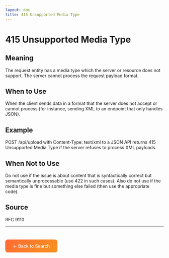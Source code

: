 ```yaml
---
layout: doc
title: 415 Unsupported Media Type
---
```


# 415 Unsupported Media Type

## Meaning

The request entity has a media type which the server or resource does not support. The server cannot process the request payload format.

## When to Use

When the client sends data in a format that the server does not accept or cannot process (for instance, sending XML to an endpoint that only handles JSON).

## Example

POST /api/upload with Content-Type: text/xml to a JSON API returns 415 Unsupported Media Type if the server refuses to process XML payloads.

## When Not to Use

Do not use if the issue is about content that is syntactically correct but semantically unprocessable (use 422 in such cases). Also do not use if the media type is fine but something else failed (then use the appropriate code).

## Source

RFC 9110

---

<div style="margin-top: 40px;">
  <a href="/" style="display: inline-block; padding: 12px 24px; background: linear-gradient(135deg, #ff6b35, #f7931e); color: white; text-decoration: none; border-radius: 8px; font-weight: 500;">← Back to Search</a>
</div>
